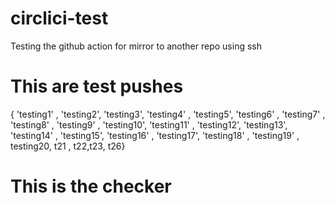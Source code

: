 # circlici-test
Testing the github action for mirror to another repo using ssh


# This are test pushes
{ 'testing1' , 'testing2', 'testing3', 'testing4' , 'testing5', 'testing6' , 'testing7' , 'testing8' , 'testing9' , 'testing10', 'testing11' , 'testing12', 'testing13', 'testing14' , 'testing15', 'testing16' , 'testing17', 'testing18' , 'testing19' , testing20, t21 , t22,t23, t26}

# This is the checker

